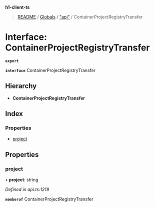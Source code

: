**h1-client-ts**

> [README](../README.md) / [Globals](../globals.md) / ["api"](../modules/_api_.md) / ContainerProjectRegistryTransfer

# Interface: ContainerProjectRegistryTransfer

**`export`** 

**`interface`** ContainerProjectRegistryTransfer

## Hierarchy

* **ContainerProjectRegistryTransfer**

## Index

### Properties

* [project](_api_.containerprojectregistrytransfer.md#project)

## Properties

### project

•  **project**: string

*Defined in api.ts:1219*

**`memberof`** ContainerProjectRegistryTransfer
